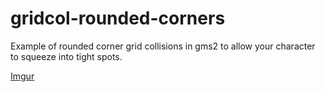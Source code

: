# gridcol-rounded-corners
Example of rounded corner grid collisions in gms2 to allow your character to squeeze into tight spots.

[Imgur](https://i.imgur.com/AXT78iW.png)

